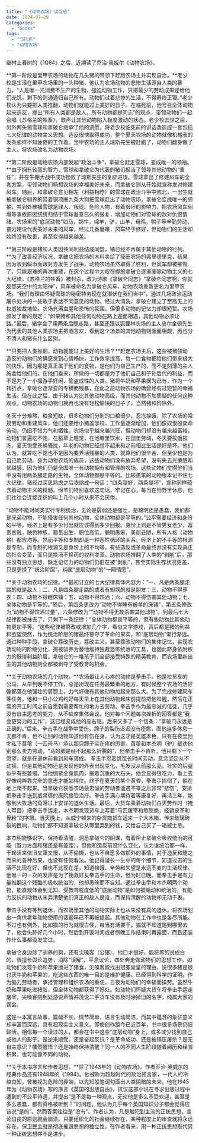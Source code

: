 ```yaml
---
title: "《动物农场》读后感"
date: 2024-07-29
categories: 
  - "books"
tags: 
  - "乌托邦"
  - "动物农场"
---
```


继村上春树的《1Q84》之后，近期读了乔治·奥威尔《动物农场》。

**第一阶段是里甲农场的动物在几头猪的带领下赶跑农场主并实现自治。**老少校是生活在里甲农场里的一头种猪，他认为农场动物的悲惨生活源自人类的暴力，“人是唯一光消费不生产的生物，强迫动物工作，只把最少的劳动成果还给他们充饥，剩下的则通通归自己所有。动物们过着悲惨的生活，不得寿终正寝。”老少校认为只要把人类推翻，动物们就能过上美好的日子。在临死前，他号召全体动物起来造反，提出“所有人类都是敌人，所有动物都是同志”的观点，带领动物们一起合唱《苏格兰的牲畜》，歌声让其他动物陷入极度激动的状态。老少校去世之后，另外两头猪雪球和拿破仑继承了他的遗愿，将老少校临死前的讲话改造成一套包括七大纪律的动物主义思想。造反很快取得成功，整个夏天农场的动物就像机械表的发条那样不知疲倦的工作着。里甲农场的主人琼斯先生被赶跑了，动物们翻身做了主人，将农场改名为动物农场。

**第二阶段是动物农场内部发起“政治斗争”，拿破仑赶走雪球，变成唯一的领袖。**由于拥有较高的智力，雪球和拿破仑为代表的猪们担当了领导其他动物的“重任”，并在牛棚大战中成功挫败了琼斯先生的复辟进攻。雪球拿出了修建风车的全套方案，带领动物们畅想农场的幸福美好未来，而拿破仑则从开始就宣称发对修建风车。随后，和拿破仑意见相左（利益相悖）的雪球在政治斗争中败北，一出生就被拿破仑驯养的带着铜项圈九条大狗把雪球赶出了动物农场，拿破仑变成唯一的领袖，并到处散播雪球是罪人、叛徒、危险人物，有着很坏的影响力，把农场风车倒塌等事故原因统统归结于雪球蓄意已久的报复，增加动物们对雪球的敌对仇恨情绪。农场里的"底层动物"如马，奶牛，绵羊，驴，山羊，母鸡，鸭子等辛勤劳动，奋力建设代表美好未来的风车，经过几番磨难，风车终于修好，但动物们的生活却始终没有改善，甚至变得越来越差。

**第三阶段是猪和人类因共同利益结成同盟，猪已经不再属于其他动物的行列。**为了改善经济状况，拿破仑把农场的木料卖给了瘦田农场的弗里德里克，结果因为收到假币而跟对方发生了战争。动物农场虽然取得了胜利，但风车却被摧毁了，只能艰难的再次重建，在这个过程中大权在握的拿破仑逐渐废除动物主义的七大纪律，《苏格兰的牲畜》被封杀，改为诗歌《拿破仑同志》“拿破仑同志啊，你就是那天空中的太阳神”，风车被命名为拿破仑风车，动物农场重新更名为里甲农场。“我们有理由怀疑雪球的秘密特务现在就潜伏在我们当中”，通过几场政治运动屠杀处决的一些敢于表达不同意见的动物，经过大清洗，拿破仑建立了至高无上的权威独裁地位。农场充满血腥和恐怖的氛围，但很多动物的记忆力却很短暂。农场颁发了新的规定：“如果猪和其他任何动物在路上迎面相遇，其他动物必须让路。”最后，猪学会了用两条后腿走路，甚至还跟以狐狸林农场的主人皮尔金顿先生为代表的其他人类农场主把酒言欢，看到这个场景的其他动物则面面相觑，再也分不清人和猪有什么区别。

**只要把人类推翻，动物就能过上美好的生活？**赶走农场主后，这些被猪鼓动造反的动物们的确感觉到心情畅快，工作效率提高，每一口食物都给他们带来极大的快乐。因为那是真正属于他们的食物，是他们为自己生产的，而不是刻薄的主人施舍给他们的。在他们看来，所做的一切都是为了他们自己和子孙后代的利益，而不是为了一小撮游手好闲、偷盗成性的人类。猪将牛奶和苹果据为已有，作为一个转折点，拿破仑逐渐变的专横而残暴，在此之前动物农场的确曾经有过短暂的幸福生活。但在此之后，由于猪认为比其他动物高级，而其他动物不加质疑的任何这种观点，动物农场的动物们就再也没有轻松愉快的日子了，当然猪和狗除外。

冬天十分难熬，粮食短缺，很多动物们分到的口粮很少，忍冻挨饿，除了农场的常规劳动和重建风车，他们还要给小猪盖学校，工作量逐渐增加，他们像奴隶般卖命劳动，仍旧不惜力气和牺牲。农场似乎越来越兴旺，但动物们却没有越来越富裕，动物们普遍吃不饱，在稻草上睡觉，在池塘里饮水，在田里劳动，冬天要挨饿挨冻，夏天饱受苍蝇骚扰，年老的动物已经想不起来和之前相比生活是好是坏。他们认为，就算吃不饱也不是因为要养活残暴的人类，就算他们很辛苦，但至少也是为自己而劳动。身为动物农场的成员，这些动物们没有放弃希望，没有失去光荣感和优越感，因为他们仍是全国唯一有动物拥有和管理的农场，这些动物们觉得他们当中没有用两条腿走路的生物，全体动物都是平等的。比较愚笨的动物根本记不住七大纪律，猪经过深思熟虑之后浓缩成一句话：“四条腿好，两条腿坏”，宣称同样蕴含着动物主义的精髓。绵羊们特别喜欢这句话，牢记在心，每当在田野里休息，他们往往会连接连绵的叫上几个小时从来不会厌倦。

“动物不能对同类实行专制统治，无论是孱弱还是强壮，是聪明还是愚蠢，我们都是兄弟动物，不能侵害任何其他动物，全体动物都是平等的。”公平需要经济和身份的平等。经济上是有多少付出就应该得到多少回报。身份上则是不管男女老少，富贵贫贱，肤色种族，籍贯出生，职位高低，聪明愚笨，美丽丑陋，所有人格（动物格）都应均等。然而平等和专制却是一种恶性循环的关系。经济上的不平等的根源是专制，而专制的根源又是身份上的不均等。有些造反或革命最终并没有实现真正的社会变革，而只是换汤不换药的权利变革。动物农场推翻了人类的“剥削”后，那些没有独立思想、缺乏记忆力的动物们仍旧在被“剥削”，甚至实际生存状况更差，只是更换了“统治阶层”，纯属“底层动物”的“一厢情愿”。

**关于动物农场的纪律。**最初订立的七大纪律具体内容为：“一、凡是两条腿走路的就是敌人；二、凡是四条腿走路的或者有翅膀的就是朋友；三、动物不得穿衣；四、动物不得睡床铺；五、动物不得饮酒；六、动物不得伤害其他动物；七、全体动物是平等的。”随后，第四条更改为“动物不得睡有被单的床铺”，第五条修改为“动物不得饮酒过量”，六条修改为“”动物不得无故杀害其他动物“。到最后七大纪律都被抹去了，只剩下一条纪律：”全体动物都是平等的，但有些动物比其他动物更加平等。“这些纪律被篡改或增加几个字，看似文字游戏，背后都是猪的利益和欲望使然，作为统治阶层的猪最终篡夺了革命的果实，和“底层动物”渐行渐远。通过种种手段，拿破仑篡改历史，篡改主义，甚至篡改动物们的集体记忆，实现农场动物的阶级分化，狗被驯养为替他维持独裁恐怖统治的工具，也因此跻身依附权力的既得利益阶层。拿破仑的一堆孩子们全部接受特殊的精英教育，而农场里新出生的其他动物则全都被剥夺了受教育的机会。

**关于动物农场的几个动物。**农场最让人心疼的动物是拳击手。他是拉货车的公马，从早到晚不停工作，总是出现在任务最繁重的地方，有时候整个农场的活好像都落在他强壮的肩膀上，力气好像有其他动物加起来那么大。为了完成修建风车等任务，他和一只小公鸡约好每天早上在其他动物起床前提前把他叫醒，然后在正常的开工时间之前自愿到需要帮忙的地方去劳动。拳击手作为最忠诚的信徒，几乎没有自主思考的能力，从不缺席集体会议。他对每个问题每次挫折的回答都是“我会更努力的工作”，这已经变成他的座右铭。后来又多了一个信条：“拿破门永远是正确的。”后来，拳击手在战争中受伤，蹄子的裂伤迟迟没有痊愈，而他连多休息一天都不肯，也不让别的动物知道他有伤在身，认为这才是英雄本色，只有在夜里他才私下苜蓿（一匹母马）承认那只蹄子实在疼的厉害。苜蓿和本杰明（驴）都劝他别那么卖力劳动，“马的肺是经不起那么折腾的”，但拳击手不肯听，他只剩下一个愿望，就是在退休前看到风车落成。 拳击手忍着饥饿长时间劳动，意念坚定从不动摇，但是其他动物还是发现他的外表出现变化，毛发没从前那么亮，壮实的后腿似乎有些萎缩。当他绷紧全身肌肉，拖着沉重的大石头，他会显得很吃力，看上去好像纯粹靠完全的意志才能站得住。终于在夏天的某个黄昏，拳击手摔倒了，躺在地上爬不起来。当拿破仑获悉农场最忠诚的劳动者遭遇不幸之后非常“悲伤”，安排把拳击手送到威灵顿的医院接受治疗。拳击手满心期待着等康复好，再活三年，能够到大牧场的角落过上安详的退休生活。最后，大货车乘着动物们白天劳作时（掩人耳目）把拳击手运走，本杰明发现货车上写着“马匹屠宰和熬胶商，经销皮革和骨粉”的字眼。当天晚上，从威宁顿来的杂货商货车运来一个大木箱，传来玻璃碎裂的巨响，动物们都不知道拿破仑从哪里弄到的钱，又给自己买了一箱威士忌。

本杰明能够识字，保持着清醒，洞悉拿破仑的阴谋，有着阻止拿破仑极权统治的可能（智力方面和猪还是有差距），但他和造反前没什么变化，认为谁统治都一样，干起活来依旧又犟又慢，从不偷懒，也从不自愿多做额外的事情，对于造反和随之而来的各种后果，也没有任何看法。他记得漫长一生中的每个细节，知道过去的生活不比现在好，但也不比现在差，知道挨饿、辛劳和失望是永远不变的生活规律。他唯一的一次的发声是为了挽救好友拳击手的生命，但为时已晚。而拳击手是有力量推翻这个残酷的极权统治的，他却愚昧而不自知。通过拳击手和本杰明两个动物，能直观体会到无知、受教育程度低的“底层动物”是如何被煽动和统治的，有能力反抗的动物从未弄清楚他们真正的敌人是谁，而保持清醒的动物却无动于衷。

拳击手没有等到退休，而农场里其他的动物实际上也从来没有真的退休。将农场划出一角供老年动物使用的话题早已不再被提起。其他动物在工作中也是各尽所能。不过也有例外，比如猫的行为就很古怪，每当有活要干，猫就不知道跑到哪里去了，他会失踪好几个小时，然后到开饭时间或者傍晚工作结束时再露面，而且还装作什么事都没发生过。

拿破仑身边除了驯养的狗，还有尖嗓客（公猪）。他口才很好，能将黑的说成白的，很擅长舆论造势，消除“误解”，平息议论，四处奔走做动物们的思想工作。如动物们发现牛奶和苹果搅进了猪食，尖嗓客能找出冠冕堂皇的理由，说很多猪是很讨厌牛奶和苹果的，吃这些东西的唯一目的是维护健康，已经得到科学的证明。作为脑力劳动者，承担管理和组织农场的重任，日夜为动物们的幸福而操劳。虽然牛奶和苹果吃进猪肚，但全体动物都获得了好处。如动物们怀疑大货车将拳击手运走屠宰，尖嗓客则到处游说声情并茂说二手货车没有及时涂掉旧的名字，纯属大家的误会。

这是一本寓言故事，篇幅不长，情节简单，语言生动简洁，而其中蕴含的象征意义却丰富而深远，具有超现实主义意义。即使创作距今已近百年，书中很多场景仍旧鲜活。相信每一个读过的人，都会在书中这些“底层动物”身上，或多或少找到自己或他人的影子。是逆来顺受、还是奋起反抗？是革命成功、还是被镇压屠杀？是无自主意识？幡然醒悟？还是始终保持清醒？同一人的不同人生阶段随着阅历和经验积累，也可能像不同的动物。

**关于本书序言和作者思想。**除了1943年的《动物农场》，作者乔治·奥威尔的经典作品还有1948年的《1984》。他被称为超越时代的政治预言家，一代人的冷峻良知，曾被视为危险的异端，以先知般笔调勾画出人类阴暗的未来。他在1945年为《动物农场》写的序言《英国的出版自由》，抗议这部小说在寻求出版过程中遭到的不公平待遇，并提出“是不是每一种观点，无论他是多么不受欢迎，甚至是多么愚蠢，都有资格被听到？”的问题。他认为几乎每个英国知识分子都会觉得应该说“是的”。然而答案往往是“没有”。作者认为，凡是触犯到主流的正统思想，言论自由的原则就会崩溃。只要组织化的社会继续存在，某种程度上的审查就将永远存在。保卫民主就是彻底摧毁思想的独立性。在作者看来，用一种正统思想取代另一种正统思想并不是进步。
